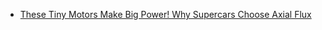 - [These Tiny Motors Make Big Power! Why Supercars Choose Axial Flux](https://youtu.be/ICTi2Z_X5Kw)

